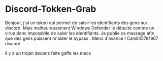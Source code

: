 # Discord-Tokken-Grab
Bonjour, j'ai un token qui permet de saisir les identifiants des gens sur discord. Mais malheureusement Windows Defender le détecte comme un virus donc impossible de saisir les identifiants. Je publie ce message afin que des gens puissent m'aider le bypass . Merci d'avance !
Camil457#1967    discord

il y a un trojan dedans faite gaffe les mecs
